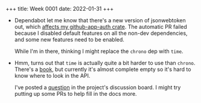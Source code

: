 +++
title: Week 0001
date: 2022-01-31
+++

* Dependabot let me know that there's a new version of jsonwebtoken out,
  which [affects my github-app-auth crate](https://github.com/nicholasbishop/github-app-auth/pull/4).
  The automatic PR failed because I disabled default features on all the
  non-dev dependencies, and some new features need to be enabled.

  While I'm in there, thinking I might replace the `chrono` dep with `time`.
  
* Hmm, turns out that `time` is actually quite a bit harder to use than
  `chrono`. There's a [book](https://time-rs.github.io/book/), but
  currently it's almost complete empty so it's hard to know where to
  look in the API. 

  I've posted a
  [question](https://github.com/time-rs/time/discussions/442) in the
  project's discussion board. I might try putting up some PRs to help
  fill in the docs more.
